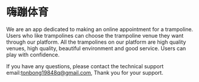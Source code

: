 # 嗨蹦体育

We are an app dedicated to making an online appointment for a trampoline. Users who like trampolines can choose the trampoline venue they want through our platform. All the trampolines on our platform are high quality venues, high quality, beautiful environment and good service. Users can play with confidence.

If you have any questions, please contact the technical support email:tonbong19848q@gmail.com, Thank you for your support.
